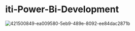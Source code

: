 # iti-Power-Bi-Development
![421500849-ea009580-5eb9-489e-8092-ee84dac2871b](https://github.com/user-attachments/assets/59cd00fb-11ac-4d27-be96-9a5910cfaf46)
